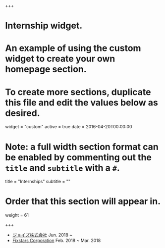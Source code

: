 +++
# Internship widget.
# An example of using the custom widget to create your own homepage section.
# To create more sections, duplicate this file and edit the values below as desired.
widget = "custom"
active = true
date = 2016-04-20T00:00:00

# Note: a full width section format can be enabled by commenting out the `title` and `subtitle` with a `#`.
title = "Internships"
subtitle = ""

# Order that this section will appear in.
weight = 61

+++

- [ジョイズ株式会社](https://www.joyz.co.jp/) Jun. 2018 ~
- [Fixstars Corporation](https://www.fixstars.com/) Feb. 2018 ~ Mar. 2018
